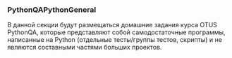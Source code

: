 ### PythonQAPythonGeneral
В данной секции будут размещаться домашние задания курса OTUS PythonQA, которые представляют собой самодостаточные программы, написанные на Python (отдельные тесты/группы тестов, скрипты) и не являются составными частями больших проектов.  
